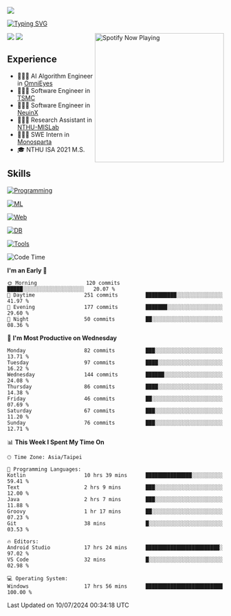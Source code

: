 ![](https://komarev.com/ghpvc/?username=peter0512lee&color=ff69b4)

[![Typing SVG](https://readme-typing-svg.herokuapp.com?color=F742BA&size=20&lines=Hi!+I'm+JYL)](https://git.io/typing-svg)

[<img src="https://spotify-now-playing.peter0512lee.vercel.app/api/spotify-playing" alt="Spotify Now Playing" width="300" align="right" />](https://open.spotify.com/user/21iyoswqgnkoe7peuesmqnhgy)

![](https://leetcard.jacoblin.cool/peter0512lee?theme=dark)
![](https://github-readme-activity-graph.vercel.app/graph?username=peter0512lee&theme=github)

## Experience
- 🧑🏻‍💻 AI Algorithm Engineer in [OmniEyes](https://www.theomnieyes.com/)
- 🧑🏻‍💻 Software Engineer in [TSMC](https://www.tsmc.com/)
- 🧑🏻‍💻 Software Engineer in [NeuinX](https://neuinx.com/)
- 🧑🏻‍💻 Research Assistant in [NTHU-MISLab](https://mislab.cs.nthu.edu.tw/)
- 🧑🏻‍💻 SWE Intern in [Monosparta](https://monosparta.org/)
- 🎓 NTHU ISA 2021 M.S.

## Skills
[![Programming](https://skillicons.dev/icons?i=py,kotlin,js)](https://skillicons.dev)

[![ML](https://skillicons.dev/icons?i=pytorch,opencv,sklearn)](https://skillicons.dev)

[![Web](https://skillicons.dev/icons?i=html,css,react,tailwind,nodejs,vite)](https://skillicons.dev)

[![DB](https://skillicons.dev/icons?i=firebase,sqlite,mysql,mongodb)](https://skillicons.dev)

[![Tools](https://skillicons.dev/icons?i=git,github,githubactions,vercel,docker,kubernetes,vscode,postman,anaconda,androidstudio)](https://skillicons.dev)

<!--
<table><tr><td valign="top" width="50%">

<img src="https://github-readme-stats-sigma-five.vercel.app/api?username=peter0512lee&hide_border=true&show_icons=true&locale=en&layout=compact&theme=dracula" align="left" style="width: 100%" />

</td><td valign="top" width="50%">

<img src="https://github-readme-stats-sigma-five.vercel.app/api/top-langs?username=peter0512lee&hide_border=true&show_icons=true&locale=en&layout=compact&theme=dracula" align="left" style="width: 100%" />

</td></tr></table>  
-->

<!--START_SECTION:waka-->
![Code Time](http://img.shields.io/badge/Code%20Time-1%2C161%20hrs%2037%20mins-blue)

**I'm an Early 🐤** 

```text
🌞 Morning                120 commits         █████░░░░░░░░░░░░░░░░░░░░   20.07 % 
🌆 Daytime                251 commits         ██████████░░░░░░░░░░░░░░░   41.97 % 
🌃 Evening                177 commits         ███████░░░░░░░░░░░░░░░░░░   29.60 % 
🌙 Night                  50 commits          ██░░░░░░░░░░░░░░░░░░░░░░░   08.36 % 
```
📅 **I'm Most Productive on Wednesday** 

```text
Monday                   82 commits          ███░░░░░░░░░░░░░░░░░░░░░░   13.71 % 
Tuesday                  97 commits          ████░░░░░░░░░░░░░░░░░░░░░   16.22 % 
Wednesday                144 commits         ██████░░░░░░░░░░░░░░░░░░░   24.08 % 
Thursday                 86 commits          ████░░░░░░░░░░░░░░░░░░░░░   14.38 % 
Friday                   46 commits          ██░░░░░░░░░░░░░░░░░░░░░░░   07.69 % 
Saturday                 67 commits          ███░░░░░░░░░░░░░░░░░░░░░░   11.20 % 
Sunday                   76 commits          ███░░░░░░░░░░░░░░░░░░░░░░   12.71 % 
```


📊 **This Week I Spent My Time On** 

```text
🕑︎ Time Zone: Asia/Taipei

💬 Programming Languages: 
Kotlin                   10 hrs 39 mins      ███████████████░░░░░░░░░░   59.41 % 
Text                     2 hrs 9 mins        ███░░░░░░░░░░░░░░░░░░░░░░   12.00 % 
Java                     2 hrs 7 mins        ███░░░░░░░░░░░░░░░░░░░░░░   11.88 % 
Groovy                   1 hr 17 mins        ██░░░░░░░░░░░░░░░░░░░░░░░   07.23 % 
Git                      38 mins             █░░░░░░░░░░░░░░░░░░░░░░░░   03.53 % 

🔥 Editors: 
Android Studio           17 hrs 24 mins      ████████████████████████░   97.02 % 
VS Code                  32 mins             █░░░░░░░░░░░░░░░░░░░░░░░░   02.98 % 

💻 Operating System: 
Windows                  17 hrs 56 mins      █████████████████████████   100.00 % 
```


 Last Updated on 10/07/2024 00:34:18 UTC
<!--END_SECTION:waka-->


<!--
**peter0512lee/peter0512lee** is a ✨ _special_ ✨ repository because its `README.md` (this file) appears on your GitHub profile.

